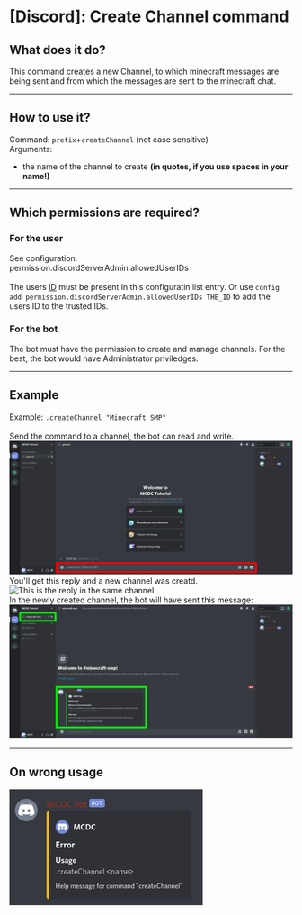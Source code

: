 # [Discord]: Create Channel command
## What does it do?
This command creates a new Channel, to which minecraft messages are being sent and from which the messages are sent to the minecraft chat.

---

## How to use it?
Command: `prefix`+`createChannel` (not case sensitive) <br>
Arguments:
- the name of the channel to create **(in quotes, if you use spaces in your name!)**

---

## Which permissions are required?
### For the user
See configuration: <br>
permission.discordServerAdmin.allowedUserIDs <br> <br>
The users [ID](./../get-channel-id#user-id) must be present in this configuratin list entry. Or use `config add permission.discordServerAdmin.allowedUserIDs THE_ID` to add the users ID to the trusted IDs.

### For the bot
The bot must have the permission to create and manage channels. For the best, the bot would have Administrator priviledges.

---

## Example
Example: `.createChannel "Minecraft SMP"` <br> <br>
Send the command to a channel, the bot can read and write. <br>
![Send this message](./../assets/commands/createChannel/1.png) <br>
You'll get this reply and a new channel was creatd. <br>
![This is the reply in the same channel](./../assets/createChannel/setup/2.png) <br>
In the newly created channel, the bot will have sent this message: <br>
![Message in the new Channel](./../assets/commands/createChannel/3.png) <br>

---

## On wrong usage
![Reply on a wrong usage](./../assets/commands/createChannel/help.png)
